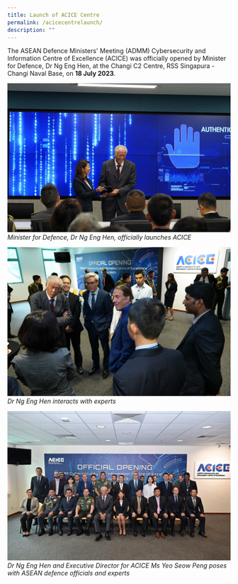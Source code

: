 ```yaml
---
title: Launch of ACICE Centre
permalink: /acicecentrelaunch/
description: ""
---
```

The ASEAN Defence Ministers' Meeting (ADMM) Cybersecurity and Information Centre of Excellence (ACICE) was officially opened by Minister for Defence, Dr Ng Eng Hen, at the Changi C2 Centre, RSS Singapura - Changi Naval Base, on **18 July 2023**.

![](/images/opening1.jpg)
*Minister for Defence, Dr Ng Eng Hen, officially launches ACICE* 
<br>

![](/images/opening2.jpg)
*Dr Ng Eng Hen interacts with experts* 
<br>

![](/images/opening3.jpg)
*Dr Ng Eng Hen and Executive Director for ACICE Ms Yeo Seow Peng poses with ASEAN defence officials and experts*